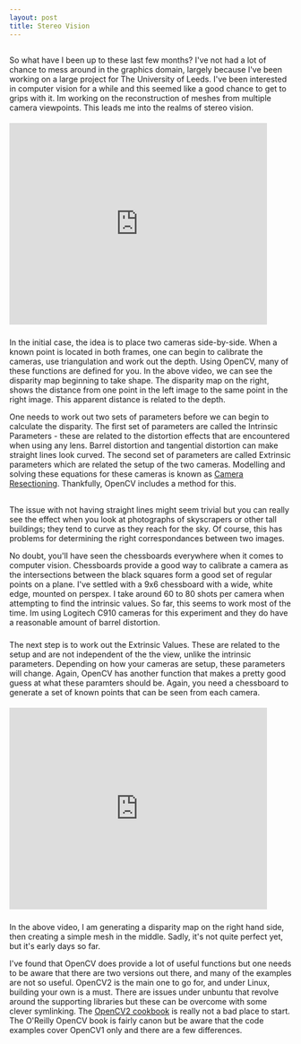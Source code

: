 ```yaml
---
layout: post
title: Stereo Vision
---
```


##
So what have I been up to these last few months? I've not had a lot of chance to mess around in the graphics domain, largely because I've been working on a large project for The University of Leeds. I've been interested in computer vision for a while and this seemed like a good chance to get to grips with it. Im working on the reconstruction of meshes from multiple camera viewpoints. This leads me into the realms of stereo vision.

####
<iframe width="460" height="360" src="http://www.youtube.com/embed/7Gx4IRoq1ow" frameborder="0" allowfullscreen></iframe>

###
In the initial case, the idea is to place two cameras side-by-side. When a known point is located in both frames, one can begin to calibrate the cameras, use triangulation and work out the depth. Using OpenCV, many of these functions are defined for you. In the above video, we can see the disparity map beginning to take shape. The disparity map on the right, shows the distance from one point in the left image to the same point in the right image. This apparent distance is related to the depth.

One needs to work out two sets of parameters before we can begin to calculate the disparity. The first set of parameters are called the Intrinsic Parameters - these are related to the distortion effects that are encountered when using any lens. Barrel distortion and tangential distortion can make straight lines look curved. The second set of parameters are called Extrinsic parameters which are related the setup of the two cameras. Modelling and solving these equations for these cameras is known as [Camera Resectioning](http://en.wikipedia.org/wiki/Camera_resectioning). Thankfully, OpenCV includes a method for this. 

##
The issue with not having straight lines might seem trivial but you can really see the effect when you look at photographs of skyscrapers or other tall buildings; they tend to curve as they reach for the sky. Of course, this has problems for determining the right correspondances between two images.

No doubt, you'll have seen the chessboards everywhere when it comes to computer vision. Chessboards provide a good way to calibrate a camera as the intersections between the black squares form a good set of regular points on a plane. I've settled with a 9x6 chessboard with a wide, white edge, mounted on perspex. I take around 60 to 80 shots per camera when attempting to find the intrinsic values. So far, this seems to work most of the time. Im using Logitech C910 cameras for this experiment and they do have a reasonable amount of barrel distortion.

###
The next step is to work out the Extrinsic Values. These are related to the setup and are not independent of the the view, unlike the intrinsic parameters. Depending on how your cameras are setup, these parameters will change. Again, OpenCV has another function that makes a pretty good guess at what these paramters should be. Again, you need a chessboard to generate a set of known points that can be seen from each camera. 

####
<iframe width="460" height="360" src="http://www.youtube.com/embed/D6DVhtsVmDE" frameborder="0" allowfullscreen></iframe>

###
In the above video, I am generating a disparity map on the right hand side, then creating a simple mesh in the middle. Sadly, it's not quite perfect yet, but it's early days so far. 

I've found that OpenCV does provide a lot of useful functions but one needs to be aware that there are two versions out there, and many of the examples are not so useful. OpenCV2 is the main one to go for, and under Linux, building your own is a must. There are issues under unbuntu that revolve around the supporting libraries but these can be overcome with some clever symlinking. The [OpenCV2 cookbook](http://www.laganiere.name/opencvCookbook/) is really not a bad place to start. The O'Reilly OpenCV book is fairly canon but be aware that the code examples cover OpenCV1 only and there are a few differences.
